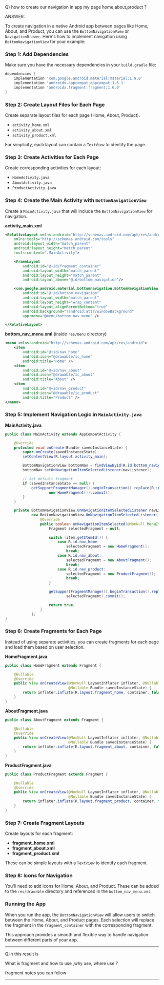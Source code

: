 Q) how to create our navigation in app my page home,about,product ?

ANSWER:

To create navigation in a native Android app between pages like Home, About, and Product, you can use the `BottomNavigationView` or `NavigationDrawer`. 
Here's how to implement navigation using `BottomNavigationView` for your example:

### Step 1: Add Dependencies
Make sure you have the necessary dependencies in your `build.gradle` file:

```groovy
dependencies {
    implementation 'com.google.android.material:material:1.9.0'
    implementation 'androidx.appcompat:appcompat:1.6.1'
    implementation 'androidx.fragment:fragment:1.6.0'
}
```

### Step 2: Create Layout Files for Each Page
Create separate layout files for each page (Home, About, Product).

- `activity_home.xml`
- `activity_about.xml`
- `activity_product.xml`

For simplicity, each layout can contain a `TextView` to identify the page.

### Step 3: Create Activities for Each Page
Create corresponding activities for each layout:

- `HomeActivity.java`
- `AboutActivity.java`
- `ProductActivity.java`

### Step 4: Create the Main Activity with `BottomNavigationView`
Create a `MainActivity.java` that will include the `BottomNavigationView` for navigation.

**activity_main.xml**

```xml
<RelativeLayout xmlns:android="http://schemas.android.com/apk/res/android"
    xmlns:tools="http://schemas.android.com/tools"
    android:layout_width="match_parent"
    android:layout_height="match_parent"
    tools:context=".MainActivity">

    <FrameLayout
        android:id="@+id/fragment_container"
        android:layout_width="match_parent"
        android:layout_height="match_parent"
        android:layout_above="@id/bottom_navigation"/>

    <com.google.android.material.bottomnavigation.BottomNavigationView
        android:id="@+id/bottom_navigation"
        android:layout_width="match_parent"
        android:layout_height="wrap_content"
        android:layout_alignParentBottom="true"
        android:background="?android:attr/windowBackground"
        app:menu="@menu/bottom_nav_menu" />

</RelativeLayout>
```

**bottom_nav_menu.xml** (inside `res/menu` directory)

```xml
<menu xmlns:android="http://schemas.android.com/apk/res/android">
    <item
        android:id="@+id/nav_home"
        android:icon="@drawable/ic_home"
        android:title="Home" />
    <item
        android:id="@+id/nav_about"
        android:icon="@drawable/ic_about"
        android:title="About" />
    <item
        android:id="@+id/nav_product"
        android:icon="@drawable/ic_product"
        android:title="Product" />
</menu>
```

### Step 5: Implement Navigation Logic in `MainActivity.java`

**MainActivity.java**

```java
public class MainActivity extends AppCompatActivity {

    @Override
    protected void onCreate(Bundle savedInstanceState) {
        super.onCreate(savedInstanceState);
        setContentView(R.layout.activity_main);

        BottomNavigationView bottomNav = findViewById(R.id.bottom_navigation);
        bottomNav.setOnNavigationItemSelectedListener(navListener);

        // Set default fragment
        if (savedInstanceState == null) {
            getSupportFragmentManager().beginTransaction().replace(R.id.fragment_container,
                    new HomeFragment()).commit();
        }
    }

    private BottomNavigationView.OnNavigationItemSelectedListener navListener =
            new BottomNavigationView.OnNavigationItemSelectedListener() {
                @Override
                public boolean onNavigationItemSelected(@NonNull MenuItem item) {
                    Fragment selectedFragment = null;

                    switch (item.getItemId()) {
                        case R.id.nav_home:
                            selectedFragment = new HomeFragment();
                            break;
                        case R.id.nav_about:
                            selectedFragment = new AboutFragment();
                            break;
                        case R.id.nav_product:
                            selectedFragment = new ProductFragment();
                            break;
                    }

                    getSupportFragmentManager().beginTransaction().replace(R.id.fragment_container,
                            selectedFragment).commit();

                    return true;
                }
            };
}
```

### Step 6: Create Fragments for Each Page
Instead of using separate activities, you can create fragments for each page and load them based on user selection.

**HomeFragment.java**

```java
public class HomeFragment extends Fragment {

    @Nullable
    @Override
    public View onCreateView(@NonNull LayoutInflater inflater, @Nullable ViewGroup container,
                             @Nullable Bundle savedInstanceState) {
        return inflater.inflate(R.layout.fragment_home, container, false);
    }
}
```

**AboutFragment.java**

```java
public class AboutFragment extends Fragment {

    @Nullable
    @Override
    public View onCreateView(@NonNull LayoutInflater inflater, @Nullable ViewGroup container,
                             @Nullable Bundle savedInstanceState) {
        return inflater.inflate(R.layout.fragment_about, container, false);
    }
}
```

**ProductFragment.java**

```java
public class ProductFragment extends Fragment {

    @Nullable
    @Override
    public View onCreateView(@NonNull LayoutInflater inflater, @Nullable ViewGroup container,
                             @Nullable Bundle savedInstanceState) {
        return inflater.inflate(R.layout.fragment_product, container, false);
    }
}
```

### Step 7: Create Fragment Layouts

Create layouts for each fragment:

- **fragment_home.xml**
- **fragment_about.xml**
- **fragment_product.xml**

These can be simple layouts with a `TextView` to identify each fragment.

### Step 8: Icons for Navigation
You'll need to add icons for Home, About, and Product. These can be added to the `res/drawable` directory and referenced in the `bottom_nav_menu.xml`.

### Running the App
When you run the app, the `BottomNavigationView` will allow users to switch between the Home, About, and Product pages. 
Each selection will replace the fragment in the `fragment_container` with the corresponding fragment.

This approach provides a smooth and flexible way to handle navigation between different parts of your app.


***************************************************************************


Q.in this result is

What is fragment and how to use ,why use, where use ?


fragment notes you can follow
****************************************************************************










